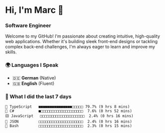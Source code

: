 # Hi, I'm Marc 👋 
### Software Engineer

Welcome to my GitHub! I'm passionate about creating intuitive, high-quality web applications. Whether it's building sleek front-end designs or tackling complex back-end challenges, I'm always eager to learn and improve my skills.  

### 🌍 Languages I Speak  
- 🇩🇪 **German** (Native)  
- 🇬🇧 **English** (Fluent)

### 🤯 What I did the last 7 days

```
🔷 TypeScript   ■■■■■■■■■■■■■■■□□□□□ 79.7% (9 hrs 8 mins)
🔷 C#           ■□□□□□□□□□□□□□□□□□□□  7.6% (0 hrs 52 mins)
🟨 JavaScript   □□□□□□□□□□□□□□□□□□□□  2.4% (0 hrs 16 mins)
📄 JSON         □□□□□□□□□□□□□□□□□□□□  2.4% (0 hrs 16 mins)
📄 Bash         □□□□□□□□□□□□□□□□□□□□  2.3% (0 hrs 15 mins)
```